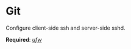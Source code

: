 # Git

Configure client-side ssh and server-side sshd.

**Required**: [*ufw*](https://wiki.ubuntu.com/UncomplicatedFirewall)

